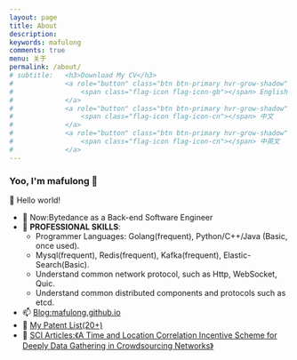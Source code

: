 ```yaml
---
layout: page
title: About
description:
keywords: mafulong
comments: true
menu: 关于
permalink: /about/
# subtitle:   <h3>Download My CV</h3>
#             <a role="button" class="btn btn-primary hvr-grow-shadow" href="https://cdn.jsdelivr.net/gh/mafulong/mafulong.github.io@built/assets/files/cv-english.pdf" target="_blanks">
#                 <span class="flag-icon flag-icon-gb"></span> English
#             </a>
#             <a role="button" class="btn btn-primary hvr-grow-shadow" href="https://cdn.jsdelivr.net/gh/mafulong/mafulong.github.io@built/assets/files/cv-chinese.pdf" target="_blanks">
#                 <span class="flag-icon flag-icon-cn"></span> 中文
#             </a>
#             <a role="button" class="btn btn-primary hvr-grow-shadow" href="https://cdn.jsdelivr.net/gh/mafulong/mafulong.github.io@built/assets/files/%E9%A9%AC%E7%A6%8F%E9%BE%99-%E6%9C%8D%E5%8A%A1%E7%AB%AF%E7%A0%94%E5%8F%91-%E4%B8%AD%E8%8B%B1%E6%96%87%E7%AE%80%E5%8E%86.pdf" target="_blanks">
#                 <span class="flag-icon flag-icon-cn"></span> 中英文
#             </a>
---
```


### Yoo, I'm mafulong 👋

🎊 Hello world!

- 🔭 Now:Bytedance as a Back-end Software Engineer
- 🌱 **PROFESSIONAL SKILLS**:
  - Programmer Languages: Golang(frequent), Python/C++/Java (Basic, once used).
  - Mysql(frequent), Redis(frequent), Kafka(frequent), Elastic-Search(Basic).
  - Understand common network protocol, such as Http, WebSocket, Quic.
  - Understand common distributed components and protocols such as etcd.
- 📫 [Blog:mafulong.github.io](https://mafulong.github.io)
- 📝 [My Patent List(20+)](https://github.com/mafulong/mafulong/blob/main/files/zhuanli.csv)
- 📝 [SCI Articles:《A Time and Location Correlation Incentive Scheme for Deeply Data Gathering in Crowdsourcing Networks》](https://www.hindawi.com/journals/wcmc/2018/8052620/)
